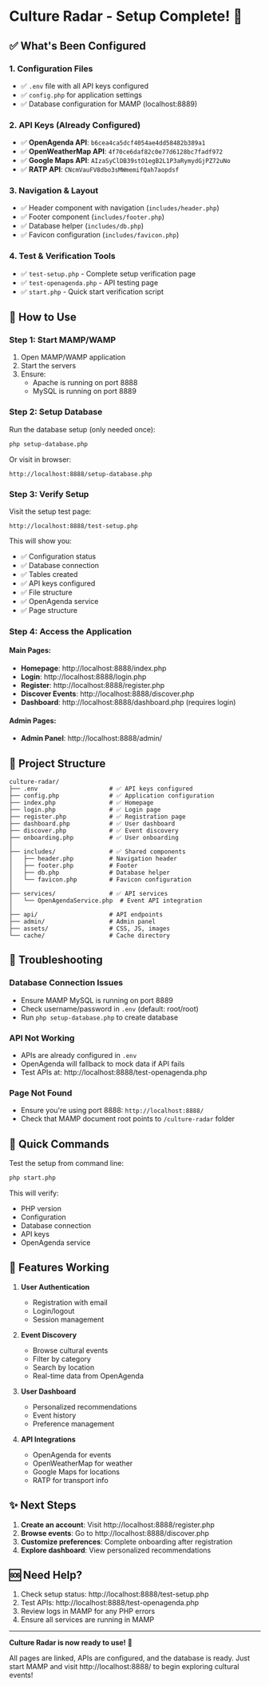 # Culture Radar - Setup Complete! 🎯

## ✅ What's Been Configured

### 1. **Configuration Files**
- ✅ `.env` file with all API keys configured
- ✅ `config.php` for application settings
- ✅ Database configuration for MAMP (localhost:8889)

### 2. **API Keys (Already Configured)**
- ✅ **OpenAgenda API**: `b6cea4ca5dcf4054ae4dd58482b389a1`
- ✅ **OpenWeatherMap API**: `4f70ce6daf82c0e77d6128bc7fadf972`
- ✅ **Google Maps API**: `AIzaSyClDB39stO1egB2L1P3aRymydGjPZ72uNo`
- ✅ **RATP API**: `CNcmVauFV8dbo3sMWmemifQah7aopdsf`

### 3. **Navigation & Layout**
- ✅ Header component with navigation (`includes/header.php`)
- ✅ Footer component (`includes/footer.php`)
- ✅ Database helper (`includes/db.php`)
- ✅ Favicon configuration (`includes/favicon.php`)

### 4. **Test & Verification Tools**
- ✅ `test-setup.php` - Complete setup verification page
- ✅ `test-openagenda.php` - API testing page
- ✅ `start.php` - Quick start verification script

## 🚀 How to Use

### Step 1: Start MAMP/WAMP
1. Open MAMP/WAMP application
2. Start the servers
3. Ensure:
   - Apache is running on port 8888
   - MySQL is running on port 8889

### Step 2: Setup Database
Run the database setup (only needed once):
```bash
php setup-database.php
```

Or visit in browser:
```
http://localhost:8888/setup-database.php
```

### Step 3: Verify Setup
Visit the setup test page:
```
http://localhost:8888/test-setup.php
```

This will show you:
- ✅ Configuration status
- ✅ Database connection
- ✅ Tables created
- ✅ API keys configured
- ✅ File structure
- ✅ OpenAgenda service
- ✅ Page structure

### Step 4: Access the Application

#### Main Pages:
- **Homepage**: http://localhost:8888/index.php
- **Login**: http://localhost:8888/login.php
- **Register**: http://localhost:8888/register.php
- **Discover Events**: http://localhost:8888/discover.php
- **Dashboard**: http://localhost:8888/dashboard.php (requires login)

#### Admin Pages:
- **Admin Panel**: http://localhost:8888/admin/

## 📂 Project Structure

```
culture-radar/
├── .env                    # ✅ API keys configured
├── config.php              # ✅ Application configuration
├── index.php               # ✅ Homepage
├── login.php               # ✅ Login page
├── register.php            # ✅ Registration page
├── dashboard.php           # ✅ User dashboard
├── discover.php            # ✅ Event discovery
├── onboarding.php          # ✅ User onboarding
│
├── includes/               # ✅ Shared components
│   ├── header.php          # Navigation header
│   ├── footer.php          # Footer
│   ├── db.php              # Database helper
│   └── favicon.php         # Favicon configuration
│
├── services/               # ✅ API services
│   └── OpenAgendaService.php  # Event API integration
│
├── api/                    # API endpoints
├── admin/                  # Admin panel
├── assets/                 # CSS, JS, images
└── cache/                  # Cache directory
```

## 🔧 Troubleshooting

### Database Connection Issues
- Ensure MAMP MySQL is running on port 8889
- Check username/password in `.env` (default: root/root)
- Run `php setup-database.php` to create database

### API Not Working
- APIs are already configured in `.env`
- OpenAgenda will fallback to mock data if API fails
- Test APIs at: http://localhost:8888/test-openagenda.php

### Page Not Found
- Ensure you're using port 8888: `http://localhost:8888/`
- Check that MAMP document root points to `/culture-radar` folder

## 📝 Quick Commands

Test the setup from command line:
```bash
php start.php
```

This will verify:
- PHP version
- Configuration
- Database connection
- API keys
- OpenAgenda service

## 🎨 Features Working

1. **User Authentication**
   - Registration with email
   - Login/logout
   - Session management

2. **Event Discovery**
   - Browse cultural events
   - Filter by category
   - Search by location
   - Real-time data from OpenAgenda

3. **User Dashboard**
   - Personalized recommendations
   - Event history
   - Preference management

4. **API Integrations**
   - OpenAgenda for events
   - OpenWeatherMap for weather
   - Google Maps for locations
   - RATP for transport info

## ✨ Next Steps

1. **Create an account**: Visit http://localhost:8888/register.php
2. **Browse events**: Go to http://localhost:8888/discover.php
3. **Customize preferences**: Complete onboarding after registration
4. **Explore dashboard**: View personalized recommendations

## 🆘 Need Help?

1. Check setup status: http://localhost:8888/test-setup.php
2. Test APIs: http://localhost:8888/test-openagenda.php
3. Review logs in MAMP for any PHP errors
4. Ensure all services are running in MAMP

---

**Culture Radar is now ready to use!** 🎉

All pages are linked, APIs are configured, and the database is ready. Just start MAMP and visit http://localhost:8888/ to begin exploring cultural events!